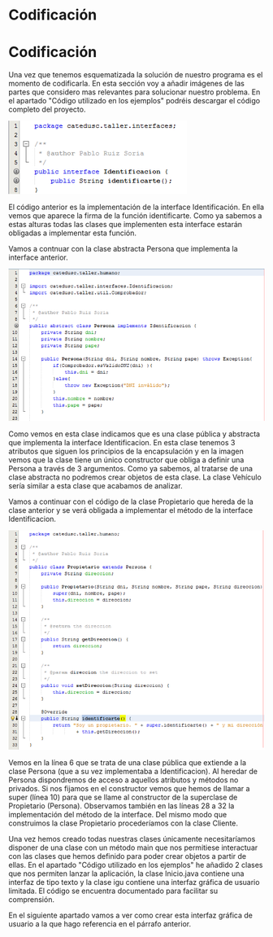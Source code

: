 # Codificación

# Codificación

Una vez que tenemos esquematizada la solución de nuestro programa es el momento de codificarla. En esta sección voy a añadir imágenes de las partes que considero mas relevantes para solucionar nuestro problema. En el apartado "Código utilizado en los ejemplos" podréis descargar el código completo del proyecto.


![Interface Identificacion](img/Modulo4InterfaceIdentificacion.png "Interface Identificacion")


El código anterior es la implementación de la interface Identificación. En ella vemos que aparece la firma de la función identificarte. Como ya sabemos a estas alturas todas las clases que implementen esta interface estarán obligadas a implementar esta función.

Vamos a contnuar con la clase abstracta Persona que implementa la interface anterior.


![clase abstracta Persona](img/Modulo4ClaseAbstractaPersona.png "clase abstracta Persona")


Como vemos en esta clase indicamos que es una clase pública y abstracta que implementa la interface Identificacion. En esta clase tenemos 3 atributos que siguen los principios de la encapsulación y en la imagen vemos que la clase tiene un único constructor que obliga a definir una Persona a través de 3 argumentos. Como ya sabemos, al tratarse de una clase abstracta no podremos crear objetos de esta clase. La clase Vehículo sería similar a esta clase que acabamos de analizar.

Vamos a continuar con el código de la clase Propietario que hereda de la clase anterior y se verá obligada a implementar el método de la interface Identificacion.


![Clase Propietario](img/Modulo4ClasePropietario.png "Clase Propietario")


Vemos en la línea 6 que se trata de una clase pública que extiende a la clase Persona (que a su vez implementaba a Identificacion). Al heredar de Persona dispondremos de acceso a aquellos atributos y métodos no privados. Si nos fijamos en el constructor vemos que hemos de llamar a super (línea 10) para que se llame al constructor de la superclase de Propietario (Persona). Observamos también en las líneas 28 a 32 la implementación del método de la interface. Del mismo modo que construimos la clase Propietario procederíamos con la clase Cliente.

Una vez hemos creado todas nuestras clases únicamente necesitaríamos disponer de una clase con un método main que nos permitiese interactuar con las clases que hemos definido para poder crear objetos a partir de ellas. En el apartado "Código utilizado en los ejemplos" he añadido 2 clases que nos permiten lanzar la aplicación, la clase Inicio.java contiene una interfaz de tipo texto y la clase igu contiene una interfaz gráfica de usuario limitada. El código se encuentra documentado para facilitar su comprensión.

En el siguiente apartado vamos a ver como crear esta interfaz gráfica de usuario a la que hago referencia en el párrafo anterior.

